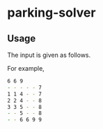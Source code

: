 # parking-solver

## Usage

The input is given as follows.

For example,

``` zsh
6 6 9
- - - - - 7
1 1 4 - - 7
2 2 4 - - 8
3 3 5 - - 8
- - 5 - - 8
- - 6 6 9 9
```
